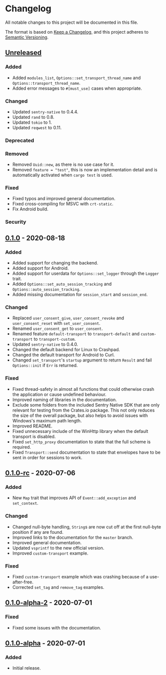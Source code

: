 # Changelog

All notable changes to this project will be documented in this file.

The format is based on [Keep a Changelog](https://keepachangelog.com/en/1.0.0/),
and this project adheres to
[Semantic Versioning](https://semver.org/spec/v2.0.0.html).

## [Unreleased]

### Added

- Added `modules_list`, `Options::set_transport_thread_name` and
  `Options::transport_thread_name`.
- Added error messages to `#[must_use]` cases when appropriate.

### Changed

- Updated `sentry-native` to 0.4.4.
- Updated `rand` to 0.8.
- Updated `tokio` to 1.
- Updated `reqwest` to 0.11.

### Deprecated

### Removed

- Removed `Uuid::new`, as there is no use case for it.
- Removed `feature = "test"`, this is now an implementation detail and is
  automatically activated when `cargo test` is used.

### Fixed

- Fixed typos and improved general documentation.
- Fixed cross-compiling for MSVC with `crt-static`.
- Fix Android build.

### Security

## [0.1.0] - 2020-08-18

### Added

- Added support for changing the backend.
- Added support for Android.
- Added support for userdata for `Options::set_logger` through the `Logger`
  trait.
- Added `Options::set_auto_session_tracking` and
  `Options::auto_session_tracking`.
- Added missing documentation for `session_start` and `session_end`.

### Changed

- Replaced `user_consent_give`, `user_consent_revoke` and `user_consent_reset`
  with `set_user_consent`.
- Renamed `user_consent_get` to `user_consent`.
- Renamed feature `default-transport` to `transport-default` and
  `custom-transport` to `transport-custom`.
- Updated `sentry-native` to 0.4.0.
- Changed the default backend for Linux to Crashpad.
- Changed the default transport for Android to Curl.
- Changed `set_transport`'s `startup` argument to return `Result` and fail
  `Options::init` if `Err` is returned.

### Fixed

- Fixed thread-safety in almost all functions that could otherwise crash the
  application or cause undefined behaviour.
- Improved naming of libraries in the documentation.
- Exclude some folders from the included Sentry Native SDK that are only
  relevant for testing from the Crates.io package. This not only reduces the
  size of the overall package, but also helps to avoid issues with Windows's
  maximum path length.
- Improved README.
- Fixed unnecessary include of the WinHttp library when the default transport is
  disabled.
- Fixed `set_http_proxy` documentation to state that the full scheme is
  required.
- Fixed `Transport::send` documentation to state that envelopes have to be sent
  in order for sessions to work.

## [0.1.0-rc] - 2020-07-06

### Added

- New `Map` trait that improves API of `Event::add_exception` and `set_context`.

### Changed

- Changed null-byte handling, `String`s are now cut off at the first null-byte
  position if any are found.
- Improved links to the documentation for the `master` branch.
- Improved general documentation.
- Updated `vsprintf` to the new official version.
- Improved `custom-transport` example.

### Fixed

- Fixed `custom-transport` example which was crashing because of a
  use-after-free.
- Corrected `set_tag` and `remove_tag` examples.

## [0.1.0-alpha-2] - 2020-07-01

### Fixed

- Fixed some issues with the documentation.

## [0.1.0-alpha] - 2020-07-01

### Added

- Initial release.

[unreleased]:
  https://github.com/daxpedda/sentry-contrib-native/compare/0.1.0...HEAD
[0.1.0]: https://github.com/daxpedda/sentry-contrib-native/releases/tag/0.1.0
[0.1.0-rc]:
  https://github.com/daxpedda/sentry-contrib-native/releases/tag/0.1.0-rc
[0.1.0-alpha-2]:
  https://github.com/daxpedda/sentry-contrib-native/releases/tag/0.1.0-alpha-2
[0.1.0-alpha]:
  https://github.com/daxpedda/sentry-contrib-native/releases/tag/0.1.0-alpha
